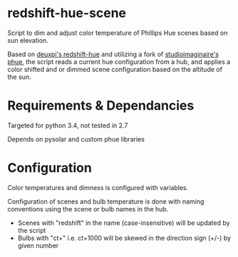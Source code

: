 # redshift-hue-scene
Script to dim and adjust color temperature of Phillips Hue scenes based on sun elevation.

Based on [deuxpi's redshift-hue](https://github.com/deuxpi/redshift-hue) and 
utilizing a fork of [studioimaginaire's phue](https://github.com/studioimaginaire/phue), 
the script reads a current hue configuration from a hub, and applies a color shifted and or 
dimmed scene configuration based on the altitude of the sun.


# Requirements & Dependancies

Targeted for python 3.4, not tested in 2.7

Depends on pysolar and custom phue libraries

# Configuration

Color temperatures and dimness is configured with variables.

Configuration of scenes and bulb temperature is done with
naming conventions using the scene or bulb names in the hub.

- Scenes with "redshift" in the name (case-insensitive) will be updated by the script
- Bulbs with "ct+<number>" i.e. ct+1000 will be skewed in the direction sign (+/-) by given number
